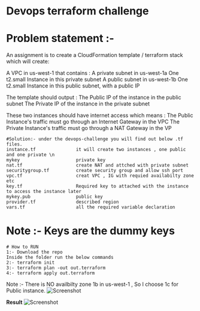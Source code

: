 # Devops terraform challenge

# Problem statement :- 
An assignment is to create a CloudFormation template / terraform stack which will create:

A VPC in us-west-1 that contains :
    A private subnet in us-west-1a
        One t2.small Instance in this private subnet
    A public subnet in us-west-1b
        One t2.small Instance in this public subnet, with a public IP

The template should output :
The Public IP of the instance in the public subnet
The Private IP of the instance in the private subnet

These two instances should have internet access which means :
The Public Instance's traffic must go through an Internet Gateway in the VPC
The Private Instance's traffic must go through a NAT Gateway in the VP

```
#Solution:- under the devops-challenge you will find out below .tf files.
instance.tf               it will create two instances , one public and one private \n
mykey			          private key
nat.tf			          create NAT and attched with private subnet
securitygroup.tf	      create security group and allow ssh port
vpc.tf                    creat VPC , IG with requied availabilty zone etc	
key.tf		              Required key to attached with the instance to access the instance later	
mykey.pub	              public key
provider.tf	              described region 
vars.tf                   all the required variable declaration

```
# Note :- Keys are the dummy keys

```
# How to RUN
1:- Download the repo
Inside the folder run the below commands
2:- terraform init  
3:- terraform plan -out out.terraform 
4:- terraform apply out.terraform
```


Note :- There is NO availbilty zone 1b in us-west-1 , So I choose 1c for Public instance. 
![Screenshot](https://github.com/Gaurav2586/devops-challenge/blob/master/zone.png?raw=true "zone")


**Result**
![Screenshot](https://github.com/Gaurav2586/devops-challenge/blob/master/Result.png?raw=true "Result")
